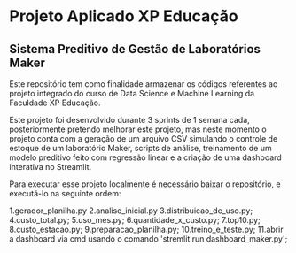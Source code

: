 # Projeto Aplicado XP Educação

## Sistema Preditivo de Gestão de Laboratórios Maker

Este repositório tem como finalidade armazenar os códigos referentes ao projeto integrado do curso de Data Science e Machine Learning da Faculdade XP Educação.

Este projeto foi desenvolvido durante 3 sprints de 1 semana cada, posteriormente pretendo melhorar este projeto, mas neste momento o projeto conta com a geração de um arquivo CSV simulando o controle de estoque de um laboratório Maker, scripts de análise, treinamento de um modelo preditivo feito com regressão linear e a criação de uma dashboard interativa no Streamlit.

Para executar esse projeto localmente é necessário baixar o repositório, e executá-lo na seguinte ordem:

1.gerador_planilha.py
2.analise_inicial.py
3.distribuicao_de_uso.py;
4.custo_total.py;
5.uso_mes.py;
6.quantidade_x_custo.py;
7.top10.py;
8.custo_estacao.py;
9.preparacao_planilha.py;
10.treino_e_teste.py;
11.abrir a dashboard via cmd usando o comando 'stremlit run dashboard_maker.py';

